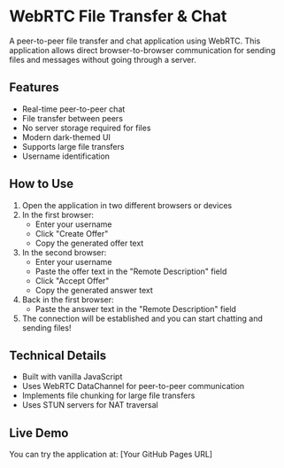 # WebRTC File Transfer & Chat

A peer-to-peer file transfer and chat application using WebRTC. This application allows direct browser-to-browser communication for sending files and messages without going through a server.

## Features

- Real-time peer-to-peer chat
- File transfer between peers
- No server storage required for files
- Modern dark-themed UI
- Supports large file transfers
- Username identification

## How to Use

1. Open the application in two different browsers or devices
2. In the first browser:
   - Enter your username
   - Click "Create Offer"
   - Copy the generated offer text
3. In the second browser:
   - Enter your username
   - Paste the offer text in the "Remote Description" field
   - Click "Accept Offer"
   - Copy the generated answer text
4. Back in the first browser:
   - Paste the answer text in the "Remote Description" field
5. The connection will be established and you can start chatting and sending files!

## Technical Details

- Built with vanilla JavaScript
- Uses WebRTC DataChannel for peer-to-peer communication
- Implements file chunking for large file transfers
- Uses STUN servers for NAT traversal

## Live Demo

You can try the application at: [Your GitHub Pages URL]